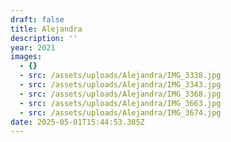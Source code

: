 ```yaml
---
draft: false
title: Alejandra
description: ''
year: 2021
images:
  - {}
  - src: /assets/uploads/Alejandra/IMG_3338.jpg
  - src: /assets/uploads/Alejandra/IMG_3343.jpg
  - src: /assets/uploads/Alejandra/IMG_3368.jpg
  - src: /assets/uploads/Alejandra/IMG_3663.jpg
  - src: /assets/uploads/Alejandra/IMG_3674.jpg
date: 2025-05-01T15:44:53.385Z
---
```


